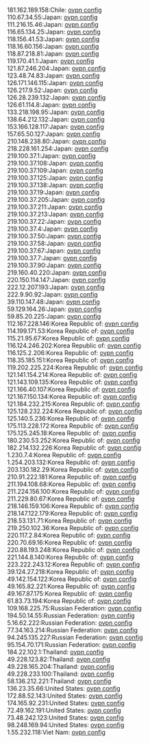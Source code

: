 181.162.189.158:Chile: [ovpn config](vpn/181_162_189_158.ovpn)  
110.67.34.55:Japan: [ovpn config](vpn/110_67_34_55.ovpn)  
111.216.15.46:Japan: [ovpn config](vpn/111_216_15_46.ovpn)  
116.65.134.25:Japan: [ovpn config](vpn/116_65_134_25.ovpn)  
118.156.41.53:Japan: [ovpn config](vpn/118_156_41_53.ovpn)  
118.16.60.156:Japan: [ovpn config](vpn/118_16_60_156.ovpn)  
118.87.218.81:Japan: [ovpn config](vpn/118_87_218_81.ovpn)  
119.170.41.1:Japan: [ovpn config](vpn/119_170_41_1.ovpn)  
121.87.246.204:Japan: [ovpn config](vpn/121_87_246_204.ovpn)  
123.48.74.83:Japan: [ovpn config](vpn/123_48_74_83.ovpn)  
126.171.146.115:Japan: [ovpn config](vpn/126_171_146_115.ovpn)  
126.217.9.52:Japan: [ovpn config](vpn/126_217_9_52.ovpn)  
126.28.239.132:Japan: [ovpn config](vpn/126_28_239_132.ovpn)  
126.61.114.8:Japan: [ovpn config](vpn/126_61_114_8.ovpn)  
133.218.198.95:Japan: [ovpn config](vpn/133_218_198_95.ovpn)  
138.64.212.132:Japan: [ovpn config](vpn/138_64_212_132.ovpn)  
153.166.128.117:Japan: [ovpn config](vpn/153_166_128_117.ovpn)  
157.65.50.127:Japan: [ovpn config](vpn/157_65_50_127.ovpn)  
210.148.238.80:Japan: [ovpn config](vpn/210_148_238_80.ovpn)  
218.228.161.254:Japan: [ovpn config](vpn/218_228_161_254.ovpn)  
219.100.37.1:Japan: [ovpn config](vpn/219_100_37_1.ovpn)  
219.100.37.108:Japan: [ovpn config](vpn/219_100_37_108.ovpn)  
219.100.37.109:Japan: [ovpn config](vpn/219_100_37_109.ovpn)  
219.100.37.125:Japan: [ovpn config](vpn/219_100_37_125.ovpn)  
219.100.37.138:Japan: [ovpn config](vpn/219_100_37_138.ovpn)  
219.100.37.19:Japan: [ovpn config](vpn/219_100_37_19.ovpn)  
219.100.37.205:Japan: [ovpn config](vpn/219_100_37_205.ovpn)  
219.100.37.211:Japan: [ovpn config](vpn/219_100_37_211.ovpn)  
219.100.37.213:Japan: [ovpn config](vpn/219_100_37_213.ovpn)  
219.100.37.22:Japan: [ovpn config](vpn/219_100_37_22.ovpn)  
219.100.37.4:Japan: [ovpn config](vpn/219_100_37_4.ovpn)  
219.100.37.50:Japan: [ovpn config](vpn/219_100_37_50.ovpn)  
219.100.37.58:Japan: [ovpn config](vpn/219_100_37_58.ovpn)  
219.100.37.67:Japan: [ovpn config](vpn/219_100_37_67.ovpn)  
219.100.37.7:Japan: [ovpn config](vpn/219_100_37_7.ovpn)  
219.100.37.90:Japan: [ovpn config](vpn/219_100_37_90.ovpn)  
219.160.40.220:Japan: [ovpn config](vpn/219_160_40_220.ovpn)  
220.150.114.147:Japan: [ovpn config](vpn/220_150_114_147.ovpn)  
222.12.207.193:Japan: [ovpn config](vpn/222_12_207_193.ovpn)  
222.9.90.92:Japan: [ovpn config](vpn/222_9_90_92.ovpn)  
39.110.147.48:Japan: [ovpn config](vpn/39_110_147_48.ovpn)  
59.129.164.26:Japan: [ovpn config](vpn/59_129_164_26.ovpn)  
59.85.20.225:Japan: [ovpn config](vpn/59_85_20_225.ovpn)  
112.167.228.146:Korea Republic of: [ovpn config](vpn/112_167_228_146.ovpn)  
114.199.171.53:Korea Republic of: [ovpn config](vpn/114_199_171_53.ovpn)  
115.21.95.67:Korea Republic of: [ovpn config](vpn/115_21_95_67.ovpn)  
116.124.246.202:Korea Republic of: [ovpn config](vpn/116_124_246_202.ovpn)  
116.125.2.206:Korea Republic of: [ovpn config](vpn/116_125_2_206.ovpn)  
118.35.185.151:Korea Republic of: [ovpn config](vpn/118_35_185_151.ovpn)  
119.202.225.224:Korea Republic of: [ovpn config](vpn/119_202_225_224.ovpn)  
121.141.154.214:Korea Republic of: [ovpn config](vpn/121_141_154_214.ovpn)  
121.143.109.135:Korea Republic of: [ovpn config](vpn/121_143_109_135.ovpn)  
121.166.40.107:Korea Republic of: [ovpn config](vpn/121_166_40_107.ovpn)  
121.167.150.134:Korea Republic of: [ovpn config](vpn/121_167_150_134.ovpn)  
121.184.232.215:Korea Republic of: [ovpn config](vpn/121_184_232_215.ovpn)  
125.128.232.224:Korea Republic of: [ovpn config](vpn/125_128_232_224.ovpn)  
125.140.5.236:Korea Republic of: [ovpn config](vpn/125_140_5_236.ovpn)  
175.113.228.172:Korea Republic of: [ovpn config](vpn/175_113_228_172.ovpn)  
175.125.245.18:Korea Republic of: [ovpn config](vpn/175_125_245_18.ovpn)  
180.230.53.252:Korea Republic of: [ovpn config](vpn/180_230_53_252.ovpn)  
182.214.132.226:Korea Republic of: [ovpn config](vpn/182_214_132_226.ovpn)  
1.230.7.4:Korea Republic of: [ovpn config](vpn/1_230_7_4.ovpn)  
1.254.203.132:Korea Republic of: [ovpn config](vpn/1_254_203_132.ovpn)  
203.130.182.29:Korea Republic of: [ovpn config](vpn/203_130_182_29.ovpn)  
210.91.222.181:Korea Republic of: [ovpn config](vpn/210_91_222_181.ovpn)  
211.194.108.68:Korea Republic of: [ovpn config](vpn/211_194_108_68.ovpn)  
211.224.156.100:Korea Republic of: [ovpn config](vpn/211_224_156_100.ovpn)  
211.229.80.67:Korea Republic of: [ovpn config](vpn/211_229_80_67.ovpn)  
218.146.159.106:Korea Republic of: [ovpn config](vpn/218_146_159_106.ovpn)  
218.147.122.179:Korea Republic of: [ovpn config](vpn/218_147_122_179.ovpn)  
218.53.131.71:Korea Republic of: [ovpn config](vpn/218_53_131_71.ovpn)  
219.250.102.36:Korea Republic of: [ovpn config](vpn/219_250_102_36.ovpn)  
220.117.2.84:Korea Republic of: [ovpn config](vpn/220_117_2_84.ovpn)  
220.70.69.16:Korea Republic of: [ovpn config](vpn/220_70_69_16.ovpn)  
220.88.193.248:Korea Republic of: [ovpn config](vpn/220_88_193_248.ovpn)  
221.144.8.140:Korea Republic of: [ovpn config](vpn/221_144_8_140.ovpn)  
223.222.243.12:Korea Republic of: [ovpn config](vpn/223_222_243_12.ovpn)  
39.124.27.218:Korea Republic of: [ovpn config](vpn/39_124_27_218.ovpn)  
49.142.154.122:Korea Republic of: [ovpn config](vpn/49_142_154_122.ovpn)  
49.165.82.221:Korea Republic of: [ovpn config](vpn/49_165_82_221.ovpn)  
49.167.87.175:Korea Republic of: [ovpn config](vpn/49_167_87_175.ovpn)  
61.83.73.194:Korea Republic of: [ovpn config](vpn/61_83_73_194.ovpn)  
109.168.225.75:Russian Federation: [ovpn config](vpn/109_168_225_75.ovpn)  
194.50.14.55:Russian Federation: [ovpn config](vpn/194_50_14_55.ovpn)  
5.16.62.222:Russian Federation: [ovpn config](vpn/5_16_62_222.ovpn)  
77.34.163.214:Russian Federation: [ovpn config](vpn/77_34_163_214.ovpn)  
94.245.135.227:Russian Federation: [ovpn config](vpn/94_245_135_227.ovpn)  
95.154.70.171:Russian Federation: [ovpn config](vpn/95_154_70_171.ovpn)  
184.22.102.1:Thailand: [ovpn config](vpn/184_22_102_1.ovpn)  
49.228.123.82:Thailand: [ovpn config](vpn/49_228_123_82.ovpn)  
49.228.165.204:Thailand: [ovpn config](vpn/49_228_165_204.ovpn)  
49.228.233.100:Thailand: [ovpn config](vpn/49_228_233_100.ovpn)  
58.136.212.221:Thailand: [ovpn config](vpn/58_136_212_221.ovpn)  
136.23.35.66:United States: [ovpn config](vpn/136_23_35_66.ovpn)  
172.88.52.143:United States: [ovpn config](vpn/172_88_52_143.ovpn)  
174.165.92.231:United States: [ovpn config](vpn/174_165_92_231.ovpn)  
72.49.162.191:United States: [ovpn config](vpn/72_49_162_191.ovpn)  
73.48.242.123:United States: [ovpn config](vpn/73_48_242_123.ovpn)  
98.248.169.94:United States: [ovpn config](vpn/98_248_169_94.ovpn)  
1.55.232.118:Viet Nam: [ovpn config](vpn/1_55_232_118.ovpn)  
